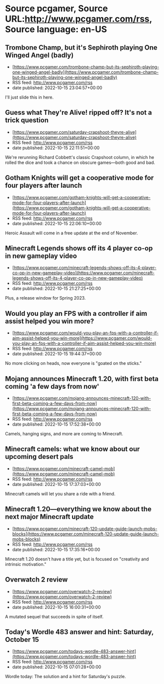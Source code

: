 # Source pcgamer, Source URL:http://www.pcgamer.com/rss, Source language: en-US

## Trombone Champ, but it's Sephiroth playing One Winged Angel (badly)
 - [https://www.pcgamer.com/trombone-champ-but-its-sephiroth-playing-one-winged-angel-badly](https://www.pcgamer.com/trombone-champ-but-its-sephiroth-playing-one-winged-angel-badly)
 - RSS feed: http://www.pcgamer.com/rss
 - date published: 2022-10-15 23:04:57+00:00

I'll just slide this in here.

## Guess what They're Alive! ripped off? It's not a trick question
 - [https://www.pcgamer.com/saturday-crapshoot-theyre-alive](https://www.pcgamer.com/saturday-crapshoot-theyre-alive)
 - RSS feed: http://www.pcgamer.com/rss
 - date published: 2022-10-15 22:11:51+00:00

We're rerunning Richard Cobbett's classic Crapshoot column, in which he rolled the dice and took a chance on obscure games—both good and bad.

## Gotham Knights will get a cooperative mode for four players after launch
 - [https://www.pcgamer.com/gotham-knights-will-get-a-cooperative-mode-for-four-players-after-launch](https://www.pcgamer.com/gotham-knights-will-get-a-cooperative-mode-for-four-players-after-launch)
 - RSS feed: http://www.pcgamer.com/rss
 - date published: 2022-10-15 22:06:10+00:00

Heroic Assault will come in a free update at the end of November.

## Minecraft Legends shows off its 4 player co-op in new gameplay video
 - [https://www.pcgamer.com/minecraft-legends-shows-off-its-4-player-co-op-in-new-gameplay-video](https://www.pcgamer.com/minecraft-legends-shows-off-its-4-player-co-op-in-new-gameplay-video)
 - RSS feed: http://www.pcgamer.com/rss
 - date published: 2022-10-15 21:27:25+00:00

Plus, a release window for Spring 2023.

## Would you play an FPS with a controller if aim assist helped you win more?
 - [https://www.pcgamer.com/would-you-play-an-fps-with-a-controller-if-aim-assist-helped-you-win-more](https://www.pcgamer.com/would-you-play-an-fps-with-a-controller-if-aim-assist-helped-you-win-more)
 - RSS feed: http://www.pcgamer.com/rss
 - date published: 2022-10-15 19:44:37+00:00

No more clicking on heads, now everyone is "goated on the sticks."

## Mojang announces Minecraft 1.20, with first beta coming 'a few days from now'
 - [https://www.pcgamer.com/mojang-announces-minecraft-120-with-first-beta-coming-a-few-days-from-now](https://www.pcgamer.com/mojang-announces-minecraft-120-with-first-beta-coming-a-few-days-from-now)
 - RSS feed: http://www.pcgamer.com/rss
 - date published: 2022-10-15 17:52:38+00:00

Camels, hanging signs, and more are coming to Minecraft.

## Minecraft camels: what we know about our upcoming desert pals
 - [https://www.pcgamer.com/minecraft-camel-mob](https://www.pcgamer.com/minecraft-camel-mob)
 - RSS feed: http://www.pcgamer.com/rss
 - date published: 2022-10-15 17:37:03+00:00

Minecraft camels will let you share a ride with a friend.

## Minecraft 1.20—everything we know about the next major Minecraft update
 - [https://www.pcgamer.com/minecraft-120-update-guide-launch-mobs-blocks](https://www.pcgamer.com/minecraft-120-update-guide-launch-mobs-blocks)
 - RSS feed: http://www.pcgamer.com/rss
 - date published: 2022-10-15 17:35:16+00:00

Minecraft 1.20 doesn't have a title yet, but is focused on "creativity and intrinsic motivation."

## Overwatch 2 review
 - [https://www.pcgamer.com/overwatch-2-review](https://www.pcgamer.com/overwatch-2-review)
 - RSS feed: http://www.pcgamer.com/rss
 - date published: 2022-10-15 16:00:31+00:00

A mutated sequel that succeeds in spite of itself.

## Today's Wordle 483 answer and hint: Saturday, October 15
 - [https://www.pcgamer.com/todays-wordle-483-answer-hint](https://www.pcgamer.com/todays-wordle-483-answer-hint)
 - RSS feed: http://www.pcgamer.com/rss
 - date published: 2022-10-15 07:01:28+00:00

Wordle today: The solution and a hint for Saturday's puzzle.
